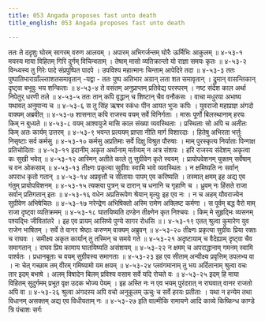 ```yaml
---
title: 053 Angada proposes fast unto death
title_english: 053 Angada proposes fast unto death

---
```

<div class="audioEmbed"  caption="श्रीराम-हरिसीताराममूर्ति-घनपाठिभ्यां वचनम्" src="https://archive.org/download/Ramayana-recitation-Sriram-harisItArAmamUrti-Ghanapaati-v2/Kanda_4/Kanda_4_KSK-053-Prayo_Upavesha_Nishchayaha.mp3"></div>
ततः ते ददृशुः घोरम् सागरम् वरुण आलयम् ।  
अपारम् अभिगर्जन्तम् घोरैः ऊर्मिभिः आकुलम् ॥ ४-५३-१  
मयस्य माया विहितम् गिरि दुर्गम् विचिन्वताम् ।  
तेषाम् मासो व्यतिक्रान्तो यो राज्ञा समयः कृतः ॥ ४-५३-२  
विन्ध्यस्य तु गिरेः पादे संप्रपुष्पित पादपे ।  
उपविश्य महात्मानः चिन्ताम् आपेदिरे तदा ॥ ४-५३-३  
ततः पुष्पातिभाराग्राँल्ल्ताशतसमावृतान् -यद्वा -  
ततः पुष्प अतिभार अग्रान् लता शत समावृतान् ।  
द्रुमान् वासन्तिकान् दृष्ट्वा बभूवुः भय शन्किताः ॥ ४-५३-४  
ते वसंतम् अनुप्राप्तम् प्रतिवेद्य परस्परम् ।  
नष्ट संदेश काल अर्था निपेतुर् धरणी तले ॥ ४-५३-५  
ततः तान् कपि वृद्धान् च शिष्टान् चैव वनौकसः ।  
वाचा मधुरया अभाष्य यथावत् अनुमान्य च ॥ ४-५३-६  
स तु सिंह ऋषभ स्कंधः पीन आयत भुजः कपिः ।  
युवराजो महाप्राज्ञ अंगदो वाक्यम् अब्रवीत् ॥ ४-५३-७  
शासनात् कपि राजस्य वयम् सर्वे विनिर्गताः ।  
मासः पूर्णो बिलस्थानाम् हरयः किम् न बुध्यते ॥ ४-५३-८  
वयम् आश्वयुजे मासि काल संख्या व्यवस्थिताः ।  
प्रस्थिताः सो अपि च अतीतः किम् अतः कार्यम् उत्तरम् ॥ ४-५३-९  
भवन्त प्रत्ययम् प्राप्ता नीति मार्ग विशारदाः ।  
हितेषु अभिरता भर्त्तुः निसृष्टाः सर्व कर्मसु ॥ ४-५३-१०  
कर्मसु अप्रतिमाः सर्वे दिक्षु विश्रुत पौरुषाः ।  
माम् पुरस्कृत्य निर्याताः पिन्गाक्ष प्रतिचोदिताः ॥ ४-५३-११  
इदानीम् अकृत अर्थानाम् मर्तव्यम् न अत्र संशयः ।  
हरि राजस्य संदेशम् अकृत्वा कः सुखी भवेत् ॥ ४-५३-१२  
आस्मिन् अतीते काले तु सुग्रीवेण कृते स्वयम् ।  
प्रायोपवेशनम् युक्तम् सर्वेषाम् च वन ओकसाम् ॥ ४-५३-१३  
तीक्ष्णः प्रकृत्या सुग्रीवः स्वामि भावे व्यवस्थितः ।  
न क्षमिष्यति नः सर्वान् अपराध कृतो गतान् ॥ ४-५३-१४  
अप्रवृत्तौ च सीतायाः पापम् एव करिष्यति ।  
तस्मात् क्षमम् इह अद्य एव गंतुम् प्रायोपविशनम् ॥ ४-५३-१५  
त्यक्त्वा पुत्रन् च दारान् च धनानि च गृहाणि च ।  
ध्रुवम् नः हिंसते राजा सर्वान् प्रतिगतान् इतः ॥ ४-५३-१६  
वधेन अप्रतिरूपेण श्रेयान् मृत्युः इह एव नः ।  
न च अहम् यौवराज्येन सुग्रीवेण अभिषेचितः ॥ ४-५३-१७  
नरेन्द्रेण अभिषिक्तो अस्मि रामेण अक्लिष्ट कर्मणा ।  
स पूर्वम् बद्ध वैरो माम् राजा दृष्ट्वा व्यतिक्रमम् ॥ ४-५३-१८  
घातयिष्यति दण्डेन तीक्ष्णेन कृत निश्चयः ।  
किम् मे सुहृद्भिः व्यसनम् पश्यद्भिः जीवितांतरे ।  
इह एव प्रायम् आसिष्ये पुण्ये सागर रोधसि ॥। ४-५३-१९  
एतत् श्रुत्वा कुमारेण युव राजेन भाषितम् ।  
सर्वे ते वानर श्रेष्ठाः करुणम् वाक्यम् अब्रुवन् ॥ ४-५३-२०  
तीक्ष्णः प्रकृत्या सुग्रीवः प्रिया रक्तः च राघवः ।  
समीक्ष्य अकृत कार्यान् तु तस्मिन् च समये गते ॥ ४-५३-२१  
अदृष्टायाम् च वैदेह्याम् दृष्ट्वा चैव समागतान् ।  
राघव प्रिय कामाय घातयिष्यति असंशयम् ॥ ४-५३-२२  
न क्षमम् च अपराद्धानाम् गमनम् स्वामि पार्श्वतः ।  
प्रधानबूताः च वयम् सुग्रीवस्य समागताः ॥ ४-५३-२३  
इह एव सीताम् अन्वीक्ष्य प्रवृत्तिम् उपलभ्य वा ।  
नः चेत् गच्छाम तम् वीरम् गमिष्यामो यम क्षयम् ॥ ४-५३-२४  
प्लवंगमानाम् तु भय अर्दितानाम्  
श्रुत्वा वचः तार इदम् बभाषे ।  
अलम् विषादेन बिलम् प्रविश्य  
वसाम सर्वे यदि रोचते वः ॥ ४-५३-२५  
इदम् हि माया विहितम् सुदुर्गमम्  
प्रभूत वृक्ष उदक भोज्य पेयम् ।  
इह अस्ति नः न एव भयम् पुरंदरात्  
न राघवात् वानर राजतो अपि वा ॥ ४-५३-२६  
श्रुत्वा अंगदस्य अपि वचो अनुकूलम्  
ऊचुः च सर्वे हरयः प्रतीताः ।  
यथा न हन्येम तथा विधानम्  
असक्तम् अद्य एव विधीयताम् नः ॥ ४-५३-२७  
इति वाल्मीकि रामायणे आदि काव्ये किष्किन्ध काण्डे त्रि पंचाशः सर्गः
